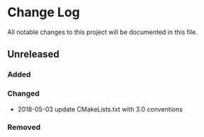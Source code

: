 # Change Log

All notable changes to this project will be documented in this file.

## Unreleased

### Added

### Changed

- 2018-05-03 update CMakeLists.txt with 3.0 conventions

### Removed

